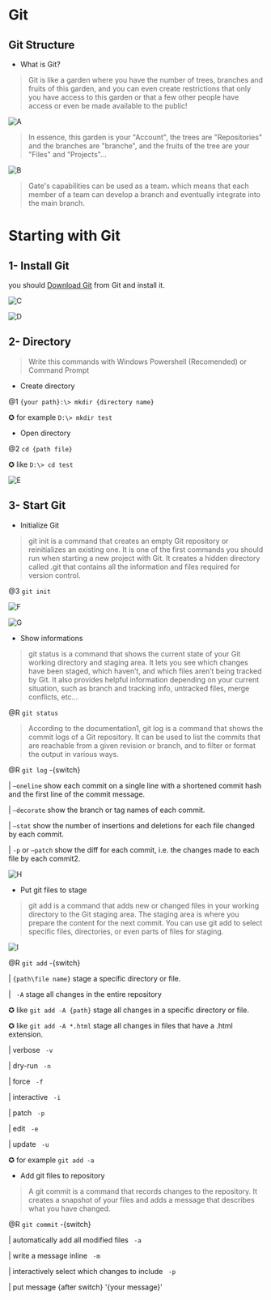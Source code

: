 ﻿# Git

## Git Structure

* What is Git?
> Git is like a garden where you have the number of trees, branches and fruits of this garden, and you can even create restrictions that only you have access to this garden or that a few other people have access or even be made available to the public!

![A](https://github.com/ALTONIBOT/Public/blob/main/img/A.png)

> In essence, this garden is your "Account", the trees are "Repositories" and the branches are "branche", and the fruits of the tree are your "Files" and "Projects"...

![B](https://github.com/ALTONIBOT/Public/blob/main/img/B.png)

> Gate's capabilities can be used as a team، which means that each member of a team can develop a branch and eventually integrate into the main branch.


# Starting with Git

## 1- Install Git
you should [Download Git](https://git-scm.com/) from Git and install it.

![C](https://github.com/ALTONIBOT/Public/blob/main/img/C.png)

![D](https://github.com/ALTONIBOT/Public/blob/main/img/D.png)

## 2- Directory
> Write this commands with Windows Powershell (Recomended) or Command Prompt

* Create directory

@1 `{your path}:\> mkdir {directory name}`

✪ for example `D:\> mkdir test`

* Open directory

@2 `cd {path file}` 

✪ like `D:\> cd test`

![E](https://github.com/ALTONIBOT/Public/blob/main/img/E.png)

## 3- Start Git

* Initialize Git
> git init is a command that creates an empty Git repository or reinitializes an existing one. It is one of the first commands you should run when starting a new project with Git. It creates a hidden directory called .git that contains all the information and files required for version control.

@3 `git init`

![F](https://github.com/ALTONIBOT/Public/blob/main/img/F.png)

![G](https://github.com/ALTONIBOT/Public/blob/main/img/G.png)

* Show informations
> git status is a command that shows the current state of your Git working directory and staging area. It lets you see which changes have been staged, which haven’t, and which files aren’t being tracked by Git. It also provides helpful information depending on your current situation, such as branch and tracking info, untracked files, merge conflicts, etc...

@R `git status`

> According to the documentation1, git log is a command that shows the commit logs of a Git repository. It can be used to list the commits that are reachable from a given revision or branch, and to filter or format the output in various ways.

@R `git log` -{switch}

| `–oneline` show each commit on a single line with a shortened commit hash and the first line of the commit message.

| `–decorate` show the branch or tag names of each commit.

| `–stat` show the number of insertions and deletions for each file changed by each commit.

| `-p` or `–patch` show the diff for each commit, i.e. the changes made to each file by each commit2.


![H](https://github.com/ALTONIBOT/Public/blob/main/img/H.png)

* Put git files to stage
> git add is a command that adds new or changed files in your working directory to the Git staging area. The staging area is where you prepare the content for the next commit. You can use git add to select specific files, directories, or even parts of files for staging.

![I](https://github.com/ALTONIBOT/Public/blob/main/img/I.png)

@R `git add` -{switch}

| `{path\file name}` stage a specific directory or file.

| ` -A` stage all changes in the entire repository

✪ like `git add -A {path}`  stage all changes in a specific directory or file.

✪ like `git add -A *.html`  stage all changes in files that have a .html extension.

| verbose ` -v`

| dry-run ` -n`

| force ` -f`

| interactive ` -i`

| patch ` -p`

| edit ` -e`

| update ` -u`

✪ for example `git add -a`

* Add git files to repository
> A git commit is a command that records changes to the repository. It creates a snapshot of your files and adds a message that describes what you have changed.

@R `git commit` -{switch}

| automatically add all modified files ` -a`

| write a message inline ` -m`

| interactively select which changes to include ` -p`

| put message {after switch} '{your message}'